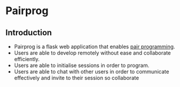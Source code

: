 # Pairprog

## Introduction

* Pairprog is a flask web application that enables [pair programming](https://en.wikipedia.org/wiki/Pair_programming).
* Users are able to develop remotely without ease and collaborate efficiently.
* Users are able to initialise sessions in order to program.
* Users are able to chat with other users in order to communicate effectively and invite to their session so collaborate

